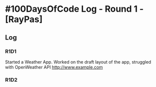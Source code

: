 # #100DaysOfCode Log - Round 1 - [RayPas]


## Log

### R1D1
Started a Weather App. Worked on the draft layout of the app, struggled with OpenWeather API http://www.example.com

### R1D2
